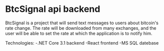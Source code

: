 # BtcSignal api backend
BtcSignal is a project that will send text messages to users about bitcoin's rate change. 
The rate will be downloaded from many exchanges, and the user will be able to set the rate at which the application is to notify him.

Technologies: 
-.NET Core 3.1 backend
-React frontend
-MS SQL datebase
